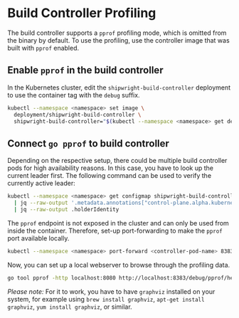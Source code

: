 <!--
Copyright The Shipwright Contributors

SPDX-License-Identifier: Apache-2.0
-->

# Build Controller Profiling

The build controller supports a `pprof` profiling mode, which is omitted from the binary by default. To use the profiling, use the controller image that was built with `pprof` enabled.

## Enable `pprof` in the build controller

In the Kubernetes cluster, edit the `shipwright-build-controller` deployment to use the container tag with the `debug` suffix.

```sh
kubectl --namespace <namespace> set image \
  deployment/shipwright-build-controller \
  shipwright-build-controller="$(kubectl --namespace <namespace> get deployment shipwright-build-controller --output jsonpath='{.spec.template.spec.containers[].image}')-debug"
```

## Connect `go pprof` to build controller

Depending on the respective setup, there could be multiple build controller pods for high availability reasons. In this case, you have to look up the current leader first. The following command can be used to verify the currently active leader:

```sh
kubectl --namespace <namespace> get configmap shipwright-build-controller-lock --output json \
  | jq --raw-output '.metadata.annotations["control-plane.alpha.kubernetes.io/leader"]' \
  | jq --raw-output .holderIdentity
```

The `pprof` endpoint is not exposed in the cluster and can only be used from inside the container. Therefore, set-up port-forwarding to make the `pprof` port available locally.

```sh
kubectl --namespace <namespace> port-forward <controller-pod-name> 8383:8383
```

Now, you can set up a local webserver to browse through the profiling data.

```sh
go tool pprof -http localhost:8080 http://localhost:8383/debug/pprof/heap
```

_Please note:_ For it to work, you have to have `graphviz` installed on your system, for example using `brew install graphviz`, `apt-get install graphviz`, `yum install graphviz`, or similar.
